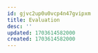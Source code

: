 ```yaml
---
id: gjvc2up0u0vcp4n47gvipxm
title: Evaluation
desc: ''
updated: 1703614582000
created: 1703614582000
---
```

